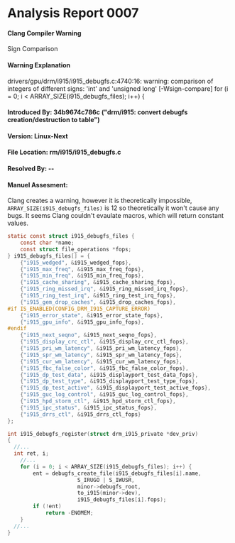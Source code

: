 # Analysis Report 0007 #
#### Clang Compiler Warning  ####
Sign Comparison  
#### Warning Explanation ####
drivers/gpu/drm/i915/i915_debugfs.c:4740:16: warning: comparison of integers of different signs: 'int' and 'unsigned long' [-Wsign-compare]
        for (i = 0; i < ARRAY_SIZE(i915_debugfs_files); i++) {
#### Introduced By: 34b9674c786c ("drm/i915: convert debugfs creation/destruction to table") ####  
#### Version: Linux-Next  ####
#### File Location: rm/i915/i915_debugfs.c  ####
#### Resolved By: -- ####

#### Manuel Assesment: ####
Clang creates a warning, however it is theoretically impossible, ```ARRAY_SIZE(i915_debugfs_files)``` is 12 so theoretically it won't cause any bugs.
It seems Clang couldn't evaulate macros, which will return constant values.
```C
static const struct i915_debugfs_files {
	const char *name;
	const struct file_operations *fops;
} i915_debugfs_files[] = {
	{"i915_wedged", &i915_wedged_fops},
	{"i915_max_freq", &i915_max_freq_fops},
	{"i915_min_freq", &i915_min_freq_fops},
	{"i915_cache_sharing", &i915_cache_sharing_fops},
	{"i915_ring_missed_irq", &i915_ring_missed_irq_fops},
	{"i915_ring_test_irq", &i915_ring_test_irq_fops},
	{"i915_gem_drop_caches", &i915_drop_caches_fops},
#if IS_ENABLED(CONFIG_DRM_I915_CAPTURE_ERROR)
	{"i915_error_state", &i915_error_state_fops},
	{"i915_gpu_info", &i915_gpu_info_fops},
#endif
	{"i915_next_seqno", &i915_next_seqno_fops},
	{"i915_display_crc_ctl", &i915_display_crc_ctl_fops},
	{"i915_pri_wm_latency", &i915_pri_wm_latency_fops},
	{"i915_spr_wm_latency", &i915_spr_wm_latency_fops},
	{"i915_cur_wm_latency", &i915_cur_wm_latency_fops},
	{"i915_fbc_false_color", &i915_fbc_false_color_fops},
	{"i915_dp_test_data", &i915_displayport_test_data_fops},
	{"i915_dp_test_type", &i915_displayport_test_type_fops},
	{"i915_dp_test_active", &i915_displayport_test_active_fops},
	{"i915_guc_log_control", &i915_guc_log_control_fops},
	{"i915_hpd_storm_ctl", &i915_hpd_storm_ctl_fops},
	{"i915_ipc_status", &i915_ipc_status_fops},
	{"i915_drrs_ctl", &i915_drrs_ctl_fops}
};

int i915_debugfs_register(struct drm_i915_private *dev_priv)
{
  //...
  int ret, i;
	//...
	for (i = 0; i < ARRAY_SIZE(i915_debugfs_files); i++) {
		ent = debugfs_create_file(i915_debugfs_files[i].name,
					  S_IRUGO | S_IWUSR,
					  minor->debugfs_root,
					  to_i915(minor->dev),
					  i915_debugfs_files[i].fops);
		if (!ent)
			return -ENOMEM;
	}
  //...
}
```
